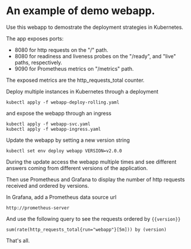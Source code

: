 # An example of demo webapp.
Use this webapp to demostrate the deployment strategies in Kubernetes.

The app exposes ports:

- 8080 for http requests on the "/" path.
- 8080 for readiness and liveness probes on the "/ready", and "live" paths, respectively.
- 9090 for Prometheus metrics on "/metrics" path.

The exposed metrics are the http_requests_total counter.

Deploy multiple instances in Kubernetes through a deployment

    kubectl apply -f webapp-deploy-rolling.yaml

and expose the webapp through an ingress

    kubectl apply -f webapp-svc.yaml
    kubectl apply -f webapp-ingress.yaml

Update the webapp by setting a new version string

    kubectl set env deploy webapp VERSION=v2.0.0

During the update access the webapp multiple times and see different answers coming from different versions of the application.

Then use Prometheus and Grafana to display the number of http requests received and ordered by versions.

In Grafana, add a Prometheus data source url

    http://prometheus-server

And use the following query to see the requests ordered by `{{version}}`

    sum(rate(http_requests_total{run="webapp"}[5m])) by (version)

That's all.